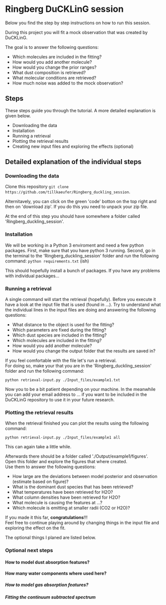 # Ringberg DuCKLinG session

Below you find the step by step instructions on how to run this session.  

During this project you will fit a mock observation that was created by DuCKLinG.

The goal is to answer the following questions:
- Which molecules are included in the fitting?
- How would you add another molecule?
- How would you change the prior ranges?
- What dust composition is retrieved?
- What molecular conditions are retrieved?
- How much noise was added to the mock observation?

## Steps

These steps guide you through the tutorial. A more detailed explanation is given below. 

- Downloading the data
- Installation
- Running a retrieval
- Plotting the retrieval results
- Creating new input files and exploring the effects (optional)

## Detailed explanation of the individual steps

### Downloading the data
Clone this repository `git clone https://github.com/tillkaeufer/Ringberg_duckling_session`.

Alternitavely, you can click on the green 'code' botton on the top right and then on 'download zip'.
If you do this you need to unpack your zip file.

At the end of this step you should have somewhere a folder called 'Ringberg_duckling_session'.

### Installation
We will be working in a Python 3 enviroment and need a few python packages.
First, make sure that you have python 3 running.
Second, go in the terminal to the 'Ringberg_duckling_session' folder and run the following command:
`python requirements.txt` (ish)

This should hopefully install a bunch of packages.
If you have any problems with individual packages...

### Running a retrieval

A single command will start the retrieval (hopefully).
Before you execute it have a look at the input file that is used (found in ...).
Try to understand what the individual lines in the input files are doing and answering the following questions:

- What distance to the object is used for the fitting?
- Which parameters are fixed during the fitting?
- Which dust species are included in the fitting?
- Which molecules are included in the fitting?
- How would you add another molecule?
- How would you change the output folder that the results are saved in?
  
If you feel comfortable with the file let's run a retrieval.  
For doing so, make your that you are in the 'Ringberg_duckling_session' folder and run the following command:

`python retrieval-input.py ./Input_files/example1.txt`

Now you to be a bit patient depending on your machine.
In the meanwhile you can add your email address to ... if you want to be included in the DuCKLinG repository to use it in your future research.


### Plotting the retrieval results

When the retrieval finished you can plot the results using the following command:

`python retrieval-input.py ./Input_files/example1 all`

This can again take a little while.  

Afterwards there should be a folder called './Output/example1/figures'.  
Open this folder and explore the figures that where created.  
Use them to answer the following questions:

- How large are the deviations between model posterior and observation (estimate based on figure)?
- What is the dominant dust species that has been retrieved?
- What temperatures have been retrieved for H2O?
- What column densities have been retrieved for H2O?
- What molecule is causing the features at ...?
- Which molecule is emitting at smaller radii (CO2 or H2O)?

If you made it this far, **congratulations**!!!  
Feel free to continue playing around by changing things in the input file and exploring the effect on the fit.  

The optional things I planed are listed below.

### Optional next steps

#### How to model dust absorption features?

#### How many water components where used here?

##### How to model gas absorption features?

##### Fitting the continuum subtracted spectrum


